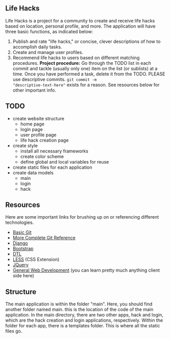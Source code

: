 Life Hacks
-----------
Life Hacks is a project for a community to create and receive life hacks based on location, personal profile, and more. The application will have three basic functions, as indicated below:
1. Publish and rate "life hacks," or concise, clever descriptions of how to accomplish daily tasks.
2. Create and manage user profiles.
3. Recommend life hacks to users based on different matching procedures.
<b>Project procedure:</b> Go through the TODO list in each commit and tackle (usually only one) item on the list (or sublists) at a time. Once you have performed a task, delete it from the TODO. PLEASE use descriptive commits. <code>git commit -m "descriptive-text-here"</code> exists for a reason. See resources below for other important info.

TODO
------------
- create website structure
  - home page
  - login page
  - user profile page
  - life hack creation page
- create style
  - install all necessary frameworks
  - create color scheme
  - define global and local variables for reuse
- create static files for each application
- create data models
  - main
  - login
  - hack

Resources
-----------
Here are some important links for brushing up on or referencing different technologies.
- <a href = "http://rogerdudler.github.io/git-guide/">Basic Git</a>
- <a href = "http://gitref.org">More Complete Git Reference</a>
- <a href = "https://docs.djangoproject.com/en/1.10/">Django</a>
- <a href = "https://docs.djangoproject.com/en/1.10/">Bootstrap</a>
- <a href = "https://docs.djangoproject.com/en/1.7/topics/templates/">DTL</a>
- <a href = "http://lesscss.org">LESS</a> (CSS Extension)
- <a href= "http://api.jquery.com">JQuery</a>
- <a href = "http://www.w3schools.com">General Web Development</a> (you can learn pretty much anything client side here)

Structure
-----------
The main application is within the folder "main". Here, you should find another folder named main. this is the location of the code of the main application. In the main directory, there are two other apps, hack and login, which are the hack creation and login applications, respectively. Within the folder for each app, there is a templates folder. This is where all the static files go.
